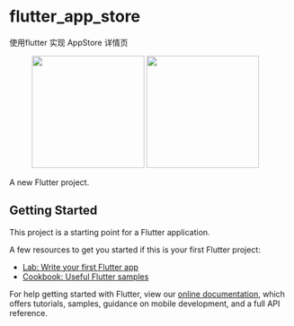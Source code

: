 # flutter_app_store
使用flutter 实现 AppStore 详情页

<figure>
<img src="https://tva1.sinaimg.cn/large/e6c9d24ely1h1gbrt6w3qj20u01sxgta.jpg" width=200 />
<img src="https://tva1.sinaimg.cn/large/e6c9d24ely1h1gbrekvn0j20u01sxgsc.jpg" width=200 />
</figure>


A new Flutter project.

## Getting Started

This project is a starting point for a Flutter application.

A few resources to get you started if this is your first Flutter project:

- [Lab: Write your first Flutter app](https://flutter.dev/docs/get-started/codelab)
- [Cookbook: Useful Flutter samples](https://flutter.dev/docs/cookbook)

For help getting started with Flutter, view our
[online documentation](https://flutter.dev/docs), which offers tutorials,
samples, guidance on mobile development, and a full API reference.
